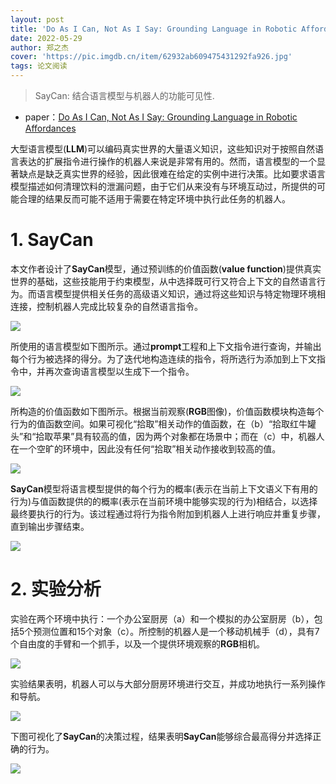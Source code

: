 ```yaml
---
layout: post
title: 'Do As I Can, Not As I Say: Grounding Language in Robotic Affordances'
date: 2022-05-29
author: 郑之杰
cover: 'https://pic.imgdb.cn/item/62932ab609475431292fa926.jpg'
tags: 论文阅读
---
```


> SayCan: 结合语言模型与机器人的功能可见性.

- paper：[Do As I Can, Not As I Say: Grounding Language in Robotic Affordances](https://arxiv.org/abs/2204.01691v1)

大型语言模型(**LLM**)可以编码真实世界的大量语义知识，这些知识对于按照自然语言表达的扩展指令进行操作的机器人来说是非常有用的。然而，语言模型的一个显著缺点是缺乏真实世界的经验，因此很难在给定的实例中进行决策。比如要求语言模型描述如何清理饮料的泄漏问题，由于它们从来没有与环境互动过，所提供的可能合理的结果反而可能不适用于需要在特定环境中执行此任务的机器人。

# 1. SayCan

本文作者设计了**SayCan**模型，通过预训练的价值函数(**value function**)提供真实世界的基础，这些技能用于约束模型，从中选择既可行又符合上下文的自然语言行为。而语言模型提供相关任务的高级语义知识，通过将这些知识与特定物理环境相连接，控制机器人完成比较复杂的自然语言指令。

![](https://pic.imgdb.cn/item/62932cbf094754312932a833.jpg)

所使用的语言模型如下图所示。通过**prompt**工程和上下文指令进行查询，并输出每个行为被选择的得分。为了迭代地构造连续的指令，将所选行为添加到上下文指令中，并再次查询语言模型以生成下一个指令。

![](https://pic.imgdb.cn/item/62932cfe094754312932fdf7.jpg)

所构造的价值函数如下图所示。根据当前观察(**RGB**图像)，价值函数模块构造每个行为的值函数空间。如果可视化“拾取”相关动作的值函数，在（b）“拾取红牛罐头”和“拾取苹果”具有较高的值，因为两个对象都在场景中；而在（c）中，机器人在一个空旷的环境中，因此没有任何“拾取”相关动作接收到较高的值。

![](https://pic.imgdb.cn/item/62932e34094754312934d180.jpg)

**SayCan**模型将语言模型提供的每个行为的概率(表示在当前上下文语义下有用的行为)与值函数提供的的概率(表示在当前环境中能够实现的行为)相结合，以选择最终要执行的行为。该过程通过将行为指令附加到机器人上进行响应并重复步骤，直到输出步骤结束。

![](https://pic.imgdb.cn/item/62932f3e09475431293664e7.jpg)

# 2. 实验分析

实验在两个环境中执行：一个办公室厨房（a）和一个模拟的办公室厨房（b），包括5个预测位置和15个对象（c）。所控制的机器人是一个移动机械手（d），具有7个自由度的手臂和一个抓手，以及一个提供环境观察的**RGB**相机。

![](https://pic.imgdb.cn/item/62932fea0947543129378d14.jpg)

实验结果表明，机器人可以与大部分厨房环境进行交互，并成功地执行一系列操作和导航。

![](https://pic.imgdb.cn/item/629330400947543129381739.jpg)

下图可视化了**SayCan**的决策过程，结果表明**SayCan**能够综合最高得分并选择正确的行为。

![](https://pic.imgdb.cn/item/6293314e094754312939c5be.jpg)